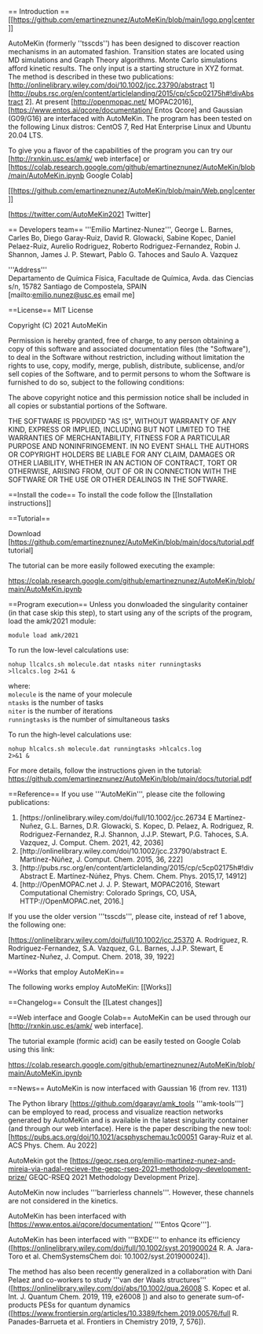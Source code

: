 == Introduction ==
[[https://github.com/emartineznunez/AutoMeKin/blob/main/logo.png|center]]

AutoMeKin (formerly ''tsscds'') has been designed to discover reaction mechanisms in an automated fashion. Transition states are located using MD simulations and Graph Theory algorithms. Monte Carlo simulations afford kinetic results. The only input is a starting structure in XYZ format. The method is described in these two publications: [http://onlinelibrary.wiley.com/doi/10.1002/jcc.23790/abstract 1]
[http://pubs.rsc.org/en/content/articlelanding/2015/cp/c5cp02175h#!divAbstract 2]. At present [http://openmopac.net/ MOPAC2016], [https://www.entos.ai/qcore/documentation/ Entos Qcore] and Gaussian (G09/G16) are interfaced with AutoMeKin. The program has been tested on the following Linux distros: CentOS 7, Red Hat Enterprise Linux and Ubuntu 20.04 LTS.

To give you a flavor of the capabilities of the program you can try our [http://rxnkin.usc.es/amk/ web interface] or [https://colab.research.google.com/github/emartineznunez/AutoMeKin/blob/main/AutoMeKin.ipynb Google Colab]


[[https://github.com/emartineznunez/AutoMeKin/blob/main/Web.png|center]]

[https://twitter.com/AutoMeKin2021 Twitter]

</div>

== Developers team==
'''Emilio Martinez-Nunez''', George L. Barnes, Carles Bo, Diego Garay-Ruiz, David R. Glowacki, Sabine Kopec, Daniel Pelaez-Ruiz, Aurelio Rodriguez, Roberto Rodriguez-Fernandez, Robin J. Shannon, James J. P. Stewart, Pablo G. Tahoces and Saulo A. Vazquez

'''Address'''<br />
Departamento de Química Física, Facultade de Química, Avda. das Ciencias s/n, 15782 Santiago de Compostela, SPAIN<br />
[mailto:emilio.nunez@usc.es email me]

==License==
MIT License

Copyright (C) 2021 AutoMeKin

Permission is hereby granted, free of charge, to any person obtaining a copy
of this software and associated documentation files (the "Software"), to deal
in the Software without restriction, including without limitation the rights
to use, copy, modify, merge, publish, distribute, sublicense, and/or sell
copies of the Software, and to permit persons to whom the Software is
furnished to do so, subject to the following conditions:

The above copyright notice and this permission notice shall be included in all
copies or substantial portions of the Software.

THE SOFTWARE IS PROVIDED "AS IS", WITHOUT WARRANTY OF ANY KIND, EXPRESS OR
IMPLIED, INCLUDING BUT NOT LIMITED TO THE WARRANTIES OF MERCHANTABILITY,
FITNESS FOR A PARTICULAR PURPOSE AND NONINFRINGEMENT. IN NO EVENT SHALL THE
AUTHORS OR COPYRIGHT HOLDERS BE LIABLE FOR ANY CLAIM, DAMAGES OR OTHER
LIABILITY, WHETHER IN AN ACTION OF CONTRACT, TORT OR OTHERWISE, ARISING FROM,
OUT OF OR IN CONNECTION WITH THE SOFTWARE OR THE USE OR OTHER DEALINGS IN THE
SOFTWARE.

==Install the code==
To install the code follow the [[Installation instructions]]

==Tutorial==


Download [https://github.com/emartineznunez/AutoMeKin/blob/main/docs/tutorial.pdf tutorial]

The tutorial can be more easily followed executing the example:

https://colab.research.google.com/github/emartineznunez/AutoMeKin/blob/main/AutoMeKin.ipynb

==Program execution==
Unless you donwloaded the singularity container (in that case skip this step), to start using any of the scripts of the program, load the amk/2021 module:

<code>module load amk/2021</code>

To run the low-level calculations use:

<code>nohup llcalcs.sh molecule.dat ntasks niter runningtasks >llcalcs.log 2>&1 &</code>

where:<br />
<code>molecule</code> is  the name of your molecule<br />
<code>ntasks</code> is the number of tasks<br />
<code>niter</code> is the number of iterations<br />
<code>runningtasks</code> is the number of simultaneous tasks

To run the high-level calculations use:

<code>nohup hlcalcs.sh molecule.dat runningtasks >hlcalcs.log 2>&1 &</code>

For more details, follow the instructions given in the tutorial: https://github.com/emartineznunez/AutoMeKin/blob/main/docs/tutorial.pdf

==Reference==
If you use '''AutoMeKin''', please cite the following publications:

<ol start="1">
<li>[https://onlinelibrary.wiley.com/doi/full/10.1002/jcc.26734 <span style="font-size:100%">E Martínez-Nuñez, G.L. Barnes, D.R. Glowacki, S. Kopec, D. Pelaez, A. Rodriguez, R. Rodriguez-Fernandez, R.J. Shannon, J.J.P. Stewart, P.G. Tahoces, S.A. Vazquez, J. Comput. Chem. 2021, 42, 2036</span>]</li>
<li>[http://onlinelibrary.wiley.com/doi/10.1002/jcc.23790/abstract <span style="font-size:100%">E. Martínez-Núñez, J. Comput. Chem. 2015, 36, 222</span>]</li>
<li>[http://pubs.rsc.org/en/content/articlelanding/2015/cp/c5cp02175h#!divAbstract <span style="font-size:100%">E. Martínez-Núñez, Phys. Chem. Chem. Phys. 2015,17, 14912</span>]</li>
<li>[http://OpenMOPAC.net <span style="font-size:100%">J. J. P. Stewart, MOPAC2016, Stewart Computational Chemistry: Colorado Springs, CO, USA, HTTP://OpenMOPAC.net, 2016.</span>]</li>
</ol>

If you use the older version '''tsscds''', please cite, instead of ref 1 above, the following one:

[https://onlinelibrary.wiley.com/doi/full/10.1002/jcc.25370 <span style="font-size:100%">A. Rodriguez, R. Rodriguez-Fernandez, S.A. Vazquez, G.L. Barnes, J.J.P. Stewart, E Martínez-Nuñez, J. Comput. Chem. 2018, 39, 1922</span>]

==Works that employ AutoMeKin==

The following works employ AutoMeKin: [[Works]]

==Changelog==
Consult the [[Latest changes]]

==Web interface and Google Colab==
AutoMeKin can be used through our [http://rxnkin.usc.es/amk/ web interface].

The tutorial example (formic acid) can be easily tested on Google Colab using this 
link:

https://colab.research.google.com/github/emartineznunez/AutoMeKin/blob/main/AutoMeKin.ipynb

==News==
AutoMeKin is now interfaced with Gaussian 16 (from rev. 1131)

The Python library [https://github.com/dgarayr/amk_tools '''amk-tools'''] can be employed to read, process and visualize reaction networks generated by AutoMeKin and is available in the latest singularity container (and through our web interface). Here is the paper describing the new tool: [https://pubs.acs.org/doi/10.1021/acsphyschemau.1c00051 <span style="font-size:100%"> Garay-Ruiz et al. ACS Phys. Chem. Au 2022]

AutoMekin got the [https://geqc.rseq.org/emilio-martinez-nunez-and-mireia-via-nadal-recieve-the-geqc-rseq-2021-methodology-development-prize/ GEQC-RSEQ 2021 Methodology Development Prize].

AutoMeKin now includes '''barrierless channels'''. However, these channels are not considered in the kinetics.

AutoMeKin has been interfaced with [https://www.entos.ai/qcore/documentation/ '''Entos Qcore'''].

AutoMeKin has been interfaced with '''BXDE''' to enhance its efficiency ([https://onlinelibrary.wiley.com/doi/full/10.1002/syst.201900024 <span style="font-size:100%"> R. A. Jara-Toro et al. ChemSystemsChem doi: 10.1002/syst.201900024</span>]).

The method has also been recently generalized in a collaboration with Dani Pelaez and co-workers to study '''van der Waals structures''' ([https://onlinelibrary.wiley.com/doi/abs/10.1002/qua.26008 <span style="font-size:100%"> S. Kopec et al. Int. J. Quantum Chem. 2019, 119, e26008 </span>]) and also to generate sum-of-products PESs for quantum dynamics ([https://www.frontiersin.org/articles/10.3389/fchem.2019.00576/full <span style="font-size:100%"> R. Panades-Barrueta et al. Frontiers in Chemistry 2019, 7, 576</span>]).




